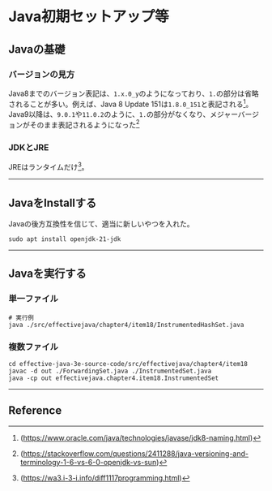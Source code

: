 # Java初期セットアップ等

## Javaの基礎

### バージョンの見方

Java8までのバージョン表記は、`1.x.0_y`のようになっており、`1.`の部分は省略されることが多い。例えば、Java 8 Update 151は`1.8.0_151`と表記される[^1]。
Java9以降は、`9.0.1`や`11.0.2`のように、`1.`の部分がなくなり、メジャーバージョンがそのまま表記されるようになった[^2]

### JDKとJRE

JREはランタイムだけ[^3]。

---

## JavaをInstallする

Javaの後方互換性を信じて、適当に新しいやつを入れた。

```shell
sudo apt install openjdk-21-jdk
```

---

## Javaを実行する

### 単一ファイル

```shell
# 実行例
java ./src/effectivejava/chapter4/item18/InstrumentedHashSet.java
```

### 複数ファイル

```shell
cd effective-java-3e-source-code/src/effectivejava/chapter4/item18
javac -d out ./ForwardingSet.java ./InstrumentedSet.java
java -cp out effectivejava.chapter4.item18.InstrumentedSet
```

---

## Reference

[^1]:(<https://www.oracle.com/java/technologies/javase/jdk8-naming.html>)
[^2]:(<https://stackoverflow.com/questions/2411288/java-versioning-and-terminology-1-6-vs-6-0-openjdk-vs-sun>)
[^3]:(<https://wa3.i-3-i.info/diff1117programming.html>)
